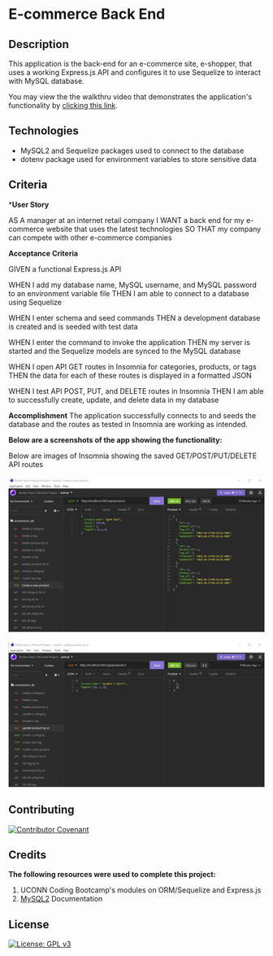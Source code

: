 # E-commerce Back End 

## Description

This application is the back-end for an e-commerce site, e-shopper, that uses a working Express.js API and configures it to use Sequelize to interact with MySQL database.

You may view the the walkthru video that demonstrates the application's functionality by [clicking this link](https://drive.google.com/file/d/1JtXdQnx_GbzDKqfqK7n_W_6nA23d_uLi/view).

## Technologies
- MySQL2 and Sequelize packages used to connect to the database
- dotenv package used for environment variables to store sensitive data

## Criteria

***User Story**

AS A manager at an internet retail company
I WANT a back end for my e-commerce website that uses the latest technologies
SO THAT my company can compete with other e-commerce companies

**Acceptance Criteria**

GIVEN a functional Express.js API

WHEN I add my database name, MySQL username, and MySQL password to an environment variable file
THEN I am able to connect to a database using Sequelize

WHEN I enter schema and seed commands
THEN a development database is created and is seeded with test data

WHEN I enter the command to invoke the application
THEN my server is started and the Sequelize models are synced to the MySQL database

WHEN I open API GET routes in Insomnia for categories, products, or tags
THEN the data for each of these routes is displayed in a formatted JSON

WHEN I test API POST, PUT, and DELETE routes in Insomnia
THEN I am able to successfully create, update, and delete data in my database

**Accomplishment**
The application successfully connects to and seeds the database and the routes as tested in Insomnia are working as intended. 

**Below are a screenshots of the app showing the functionality:**

Below are images of Insomnia showing the saved GET/POST/PUT/DELETE API routes  
<br />
![Insomnia-run-server](./assets/images/insomnia-new-prod.jpg)  
<br />
![Insomnia-run-server](./assets/images/insomnia-update-prod.jpg)  

## Contributing

[![Contributor Covenant](https://img.shields.io/badge/Contributor%20Covenant-2.1-4baaaa.svg)](code_of_conduct.md)

## Credits

**The following resources were used to complete this project:**
1. UCONN Coding Bootcamp's modules on ORM/Sequelize and Express.js
2. [MySQL2](https://www.npmjs.com/package/mysql2) Documentation 

## License
[![License: GPL v3](https://img.shields.io/badge/License-GPLv3-blue.svg)](https://www.gnu.org/licenses/gpl-3.0)






